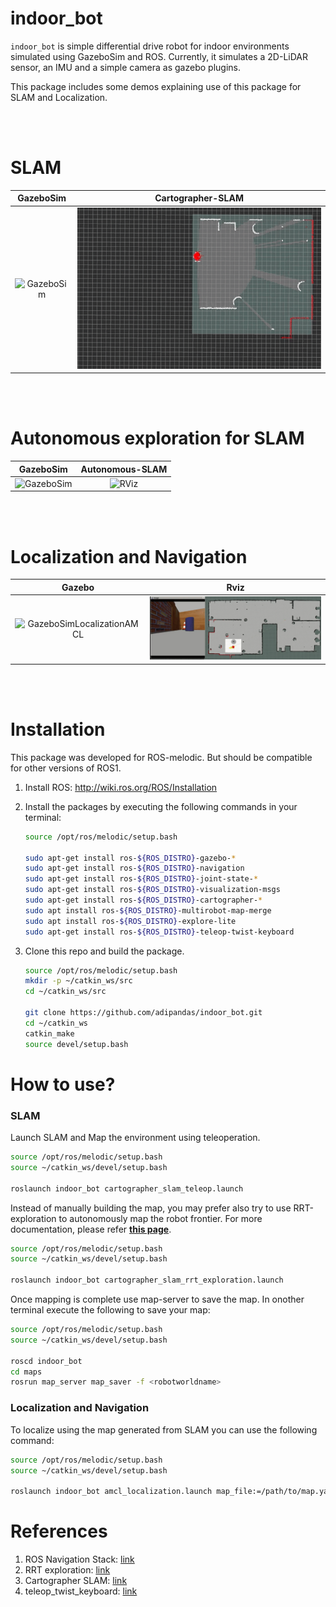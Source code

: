 
[GazeboSim]: media/indoor_bot_cartographer_slam_gazebo.gif "Sample of gazebo sim"
[Rviz]: media/indoor_bot_cartographer_slam_rviz.gif "Sample of rviz"
[GazeboSimLocalizationAMCL]: media/indoor_bot_localization_amcl_gazebo.gif "indoor_bot gazebosim localization using AMCL"
[RVizLocalizationAMCL]: media/indoor_bot_localization_amcl_rviz.gif "indoor_bot rviz localization using AMCL"
[GazeboSimAutoSLAM]: media/auto_slam_gazebo.gif "indoor_bot gazebosim localization using AMCL"
[RVizAutoSLAM]: media/auto_slam_rviz.gif "indoor_bot rviz localization using AMCL"

# indoor_bot

``indoor_bot`` is simple differential drive robot for indoor environments simulated using GazeboSim and ROS. Currently, it simulates a 2D-LiDAR sensor, an IMU and a simple camera as gazebo plugins.

This package includes some demos explaining use of this package for SLAM and Localization.

<br>
<br>

# SLAM

GazeboSim |  Cartographer-SLAM
:-------------------------:|:-------------------------:
![GazeboSim][GazeboSim]  |  ![RViz][Rviz]

<br>
<br>

# Autonomous exploration for SLAM

GazeboSim |  Autonomous-SLAM 
:-------------------------:|:-------------------------:
![GazeboSim][GazeboSimAutoSLAM]  |  ![RViz][RVizAutoSLAM]

<br>
<br>

# Localization and Navigation

Gazebo |  Rviz
:-------------------------:|:-------------------------:
 ![GazeboSimLocalizationAMCL][GazeboSimLocalizationAMCL]   |  ![RVizLocalizationAMCL][RVizLocalizationAMCL]

<br>
<br>


# Installation

This package was developed for ROS-melodic. But should be compatible for other versions of ROS1.

1. Install ROS: http://wiki.ros.org/ROS/Installation

2. Install the packages by executing the following commands in your terminal:

    ```bash
    source /opt/ros/melodic/setup.bash

    sudo apt-get install ros-${ROS_DISTRO}-gazebo-*
    sudo apt-get install ros-${ROS_DISTRO}-navigation
    sudo apt-get install ros-${ROS_DISTRO}-joint-state-*
    sudo apt-get install ros-${ROS_DISTRO}-visualization-msgs
    sudo apt-get install ros-${ROS_DISTRO}-cartographer-*
    sudo apt install ros-${ROS_DISTRO}-multirobot-map-merge 
    sudo apt install ros-${ROS_DISTRO}-explore-lite
    sudo apt-get install ros-${ROS_DISTRO}-teleop-twist-keyboard
    ```

3. Clone this repo and build the package.
    ```bash
    source /opt/ros/melodic/setup.bash
    mkdir -p ~/catkin_ws/src
    cd ~/catkin_ws/src

    git clone https://github.com/adipandas/indoor_bot.git
    cd ~/catkin_ws
    catkin_make
    source devel/setup.bash
    ```

# How to use?

### SLAM

Launch SLAM and Map the environment using teleoperation.

```bash
source /opt/ros/melodic/setup.bash
source ~/catkin_ws/devel/setup.bash

roslaunch indoor_bot cartographer_slam_teleop.launch
```

Instead of manually building the map, you may prefer also try to use RRT-exploration to autonomously map the robot frontier. For more documentation, please refer **[this page](http://wiki.ros.org/rrt_exploration)**.

```bash
source /opt/ros/melodic/setup.bash
source ~/catkin_ws/devel/setup.bash

roslaunch indoor_bot cartographer_slam_rrt_exploration.launch
```

Once mapping is complete use map-server to save the map. In onother terminal execute the following to save your map:

```bash
source /opt/ros/melodic/setup.bash
source ~/catkin_ws/devel/setup.bash

roscd indoor_bot
cd maps
rosrun map_server map_saver -f <robotworldname>
```

### Localization and Navigation

To localize using the map generated from SLAM you can use the following command:

```bash
source /opt/ros/melodic/setup.bash
source ~/catkin_ws/devel/setup.bash

roslaunch indoor_bot amcl_localization.launch map_file:=/path/to/map.yaml world_file:=/path/to/your_gazebo.world
```


# References

1. ROS Navigation Stack: [link](http://wiki.ros.org/navigation)
2. RRT exploration: [link](http://wiki.ros.org/rrt_exploration)
3. Cartographer SLAM: [link](https://google-cartographer-ros.readthedocs.io/)
4. teleop_twist_keyboard: [link](http://wiki.ros.org/teleop_twist_keyboard)
